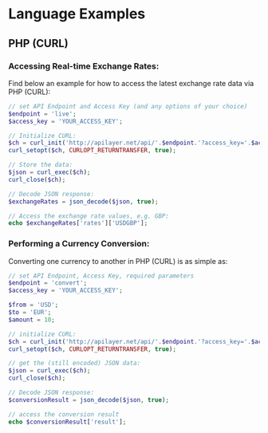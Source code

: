# Language Examples

## PHP (CURL)

### Accessing Real-time Exchange Rates:

Find below an example for how to access the latest exchange rate data via PHP (CURL):

```php
// set API Endpoint and Access Key (and any options of your choice)
$endpoint = 'live';
$access_key = 'YOUR_ACCESS_KEY';

// Initialize CURL:
$ch = curl_init('http://apilayer.net/api/'.$endpoint.'?access_key='.$access_key.'');
curl_setopt($ch, CURLOPT_RETURNTRANSFER, true);

// Store the data:
$json = curl_exec($ch);
curl_close($ch);

// Decode JSON response:
$exchangeRates = json_decode($json, true);

// Access the exchange rate values, e.g. GBP:
echo $exchangeRates['rates']['USDGBP'];
```

### Performing a Currency Conversion:

Converting one currency to another in PHP (CURL) is as simple as:

```php
// set API Endpoint, Access Key, required parameters
$endpoint = 'convert';
$access_key = 'YOUR_ACCESS_KEY';

$from = 'USD';
$to = 'EUR';
$amount = 10;

// initialize CURL:
$ch = curl_init('http://apilayer.net/api/'.$endpoint.'?access_key='.$access_key.'&from='.$from.'&to='.$to.'&amount='.$amount.'');   
curl_setopt($ch, CURLOPT_RETURNTRANSFER, true);

// get the (still encoded) JSON data:
$json = curl_exec($ch);
curl_close($ch);

// Decode JSON response:
$conversionResult = json_decode($json, true);

// access the conversion result
echo $conversionResult['result'];
```
